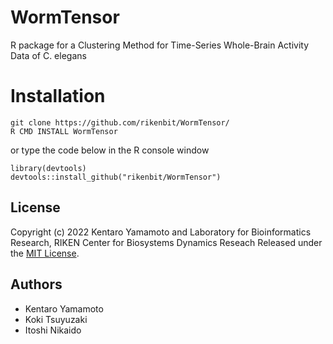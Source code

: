 # WormTensor
R package for a Clustering Method for Time-Series Whole-Brain Activity Data of C. elegans

Installation
======
~~~~
git clone https://github.com/rikenbit/WormTensor/
R CMD INSTALL WormTensor
~~~~
or type the code below in the R console window
~~~~
library(devtools)
devtools::install_github("rikenbit/WormTensor")
~~~~

## License
Copyright (c) 2022 Kentaro Yamamoto and Laboratory for Bioinformatics Research, RIKEN Center for Biosystems Dynamics Reseach
Released under the [MIT License](https://choosealicense.com/licenses/mit/).

## Authors
- Kentaro Yamamoto
- Koki Tsuyuzaki
- Itoshi Nikaido

